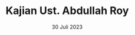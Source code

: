 ---
title: Kajian Ust. Abdullah Roy
subtitle: 30 Juli 2023
alt: Kajian Ust. Abdullah Roy
bgimg: "/uploads/kajian-ust-abdullah-roy.jpg"
position: 7
---